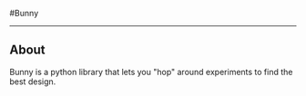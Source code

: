 #Bunny
______

## About

Bunny is a python library that lets you "hop" around experiments to find the best design.